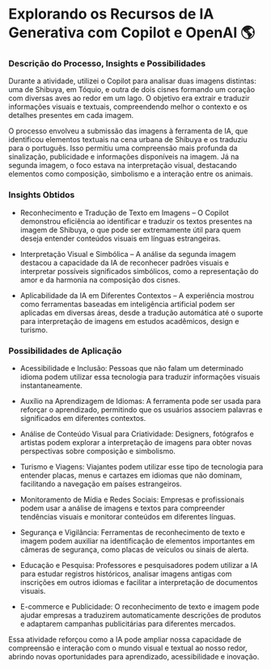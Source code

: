 # Explorando os Recursos de IA Generativa com Copilot e OpenAI 🌎

### Descrição do Processo, Insights e Possibilidades

Durante a atividade, utilizei o Copilot para analisar duas imagens distintas: uma de Shibuya, em Tóquio, e outra de dois cisnes formando um coração com diversas aves ao redor em um lago. O objetivo era extrair e traduzir informações visuais e textuais, compreendendo melhor o contexto e os detalhes presentes em cada imagem.

O processo envolveu a submissão das imagens à ferramenta de IA, que identificou elementos textuais na cena urbana de Shibuya e os traduziu para o português. Isso permitiu uma compreensão mais profunda da sinalização, publicidade e informações disponíveis na imagem. Já na segunda imagem, o foco estava na interpretação visual, destacando elementos como composição, simbolismo e a interação entre os animais.

### Insights Obtidos

  - Reconhecimento e Tradução de Texto em Imagens – O Copilot demonstrou eficiência ao identificar e traduzir os textos presentes na imagem de Shibuya, o que pode ser extremamente útil para quem deseja entender conteúdos visuais em línguas estrangeiras.

  - Interpretação Visual e Simbólica – A análise da segunda imagem destacou a capacidade da IA de reconhecer padrões visuais e interpretar possíveis significados simbólicos, como a representação do amor e da harmonia na composição dos cisnes.

  - Aplicabilidade da IA em Diferentes Contextos – A experiência mostrou como ferramentas baseadas em inteligência artificial podem ser aplicadas em diversas áreas, desde a tradução automática até o suporte para interpretação de imagens em estudos acadêmicos, design e turismo.

### Possibilidades de Aplicação

  - Acessibilidade e Inclusão: Pessoas que não falam um determinado idioma podem utilizar essa tecnologia para traduzir informações visuais instantaneamente.

  - Auxílio na Aprendizagem de Idiomas: A ferramenta pode ser usada para reforçar o aprendizado, permitindo que os usuários associem palavras e significados em diferentes contextos.

  - Análise de Conteúdo Visual para Criatividade: Designers, fotógrafos e artistas podem explorar a interpretação de imagens para obter novas perspectivas sobre composição e simbolismo.

  - Turismo e Viagens: Viajantes podem utilizar esse tipo de tecnologia para entender placas, menus e cartazes em idiomas que não dominam, facilitando a navegação em países estrangeiros.

  - Monitoramento de Mídia e Redes Sociais: Empresas e profissionais podem usar a análise de imagens e textos para compreender tendências visuais e monitorar conteúdos em diferentes línguas.

  - Segurança e Vigilância: Ferramentas de reconhecimento de texto e imagem podem auxiliar na identificação de elementos importantes em câmeras de segurança, como placas de veículos ou sinais de alerta.

  - Educação e Pesquisa: Professores e pesquisadores podem utilizar a IA para estudar registros históricos, analisar imagens antigas com inscrições em outros idiomas e facilitar a interpretação de documentos visuais.

  - E-commerce e Publicidade: O reconhecimento de texto e imagem pode ajudar empresas a traduzirem automaticamente descrições de produtos e adaptarem campanhas publicitárias para diferentes mercados.

Essa atividade reforçou como a IA pode ampliar nossa capacidade de compreensão e interação com o mundo visual e textual ao nosso redor, abrindo novas oportunidades para aprendizado, acessibilidade e inovação.
